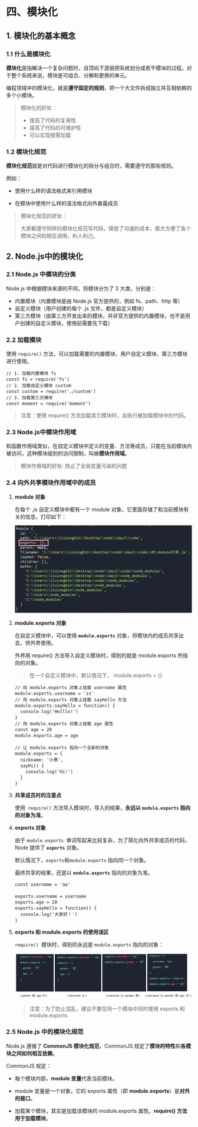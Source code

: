 # 四、模块化

## 1. 模块化的基本概念

### 1.1 什么是模块化

**模块化**是指解决一个复杂问题时，自顶向下逐层把系统划分成若干模块的过程。对于整个系统来说，模块是可组合、分解和更换的单元。

编程领域中的模块化，就是**遵守固定的规则**，把一个大文件拆成独立并互相依赖的多个小模块。

> 模块化的好处：
>
> + 提高了代码的复用性
> + 提高了代码的可维护性
> + 可以实现按需加载

### 1.2 模块化规范

**模块化规范**就是对代码进行模块化的拆分与组合时，需要遵守的那些规则。

例如：

+ 使用什么样的语法格式来引用模块

+ 在模块中使用什么样的语法格式向外暴露成员

> 模块化规范的好处：
>
> 大家都遵守同样的模块化规范写代码，降低了沟通的成本，极大方便了各个模块之间的相互调用，利人利己。



## 2. Node.js中的模块化

### 2.1 Node.js 中模块的分类

Node.js 中根据模块来源的不同，将模块分为了 3 大类，分别是：

+ 内置模块（内置模块是由 Node.js 官方提供的，例如 fs、path、http 等）
+ 自定义模块（用户创建的每个 .js 文件，都是自定义模块）
+ 第三方模块（由第三方开发出来的模块，并非官方提供的内置模块，也不是用户创建的自定义模块，使用前需要先下载）

### 2.2 加载模块

使用 `require()` 方法，可以加载需要的内置模块、用户自定义模块、第三方模块进行使用。

```
// 1. 加载内置模块 fs
const fs = require('fs')
// 2. 加载自定义模块 custom
const custom = require('./custom')
// 3. 加载第三方模块
const moment = require('moment')
```

> 注意：使用 require() 方法加载其它模块时，会执行被加载模块中的代码。

### 2.3 Node.js中模块作用域

和函数作用域类似，在自定义模块中定义的变量、方法等成员，只能在当前模块内被访问，这种模块级别的访问限制，叫做**模块作用域**。

> 模块作用域的好处: 防止了全局变量污染的问题

### 2.4 向外共享模块作用域中的成员

1. **module 对象**

   在每个 .js 自定义模块中都有一个 module 对象，它里面存储了和当前模块有关的信息，打印如下：

   ![](./assets/module.png)

2. **module.exports 对象**

   在自定义模块中，可以使用 **`module.exports`** 对象，将模块内的成员共享出去，供外界使用。

   外界用 require() 方法导入自定义模块时，得到的就是 module.exports 所指向的对象。

   > 在一个自定义模块中，默认情况下， module.exports = {}

   ```
   // 向 module.exports 对象上挂载 username 属性
   module.exports.username = 'zs'
   // 向 module.exports 对象上挂载 sayHello 方法
   module.exports.sayHello = function() {
     console.log('He]llo!')
   }
   // 向 module.exports 对象上挂载 age 属性
   const age = 20
   module.exports.age = age
   
   // 让 module.exports 指向一个全新的对象
   module.exports = {
     nickname: '小黑',
     sayHi() {
       console.log('Hi!')
     }
   }
   ```

3. **共享成员时的注意点**

   使用` require()` 方法导入模块时，导入的结果，**永远以 `module.exports` 指向的对象为准**。

4. **exports 对象**

   由于 `module.exports `单词写起来比较复杂，为了简化向外共享成员的代码，Node 提供了 **`exports`** 对象。

   默认情况下，`exports`和`module.exports` 指向同一个对象。

   最终共享的结果，还是以 **`module.exports`** 指向的对象为准。

   ```
   const username = 'aa'
   
   exports.username = username
   exports.age = 20
   exports.sayHello = function() {
     console.log('大家好！')
   }
   ```

5. **exports 和 module.exports 的使用误区**

   `require() `模块时，得到的永远是 `module.exports` 指向的对象：

   ![](./assets/exports.png)

   > 注意：为了防止混乱，建议不要在同一个模块中同时使用 exports 和 module.exports

### 2.5 Node.js 中的模块化规范

Node.js 遵循了 **CommonJS 模块化规范**，CommonJS 规定了**模块的特性**和**各模块之间如何相互依赖**。

CommonJS 规定：

+ 每个模块内部，**module 变量**代表当前模块。

+ module 变量是一个对象，它的 exports 属性（即 **module.exports**）是**对外的接口**。 
+ 加载某个模块，其实是加载该模块的 module.exports 属性。**require() 方法用于加载模块**。
